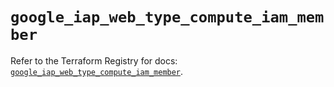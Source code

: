 # `google_iap_web_type_compute_iam_member`

Refer to the Terraform Registry for docs: [`google_iap_web_type_compute_iam_member`](https://registry.terraform.io/providers/hashicorp/google-beta/6.2.0/docs/resources/google_iap_web_type_compute_iam_member).
